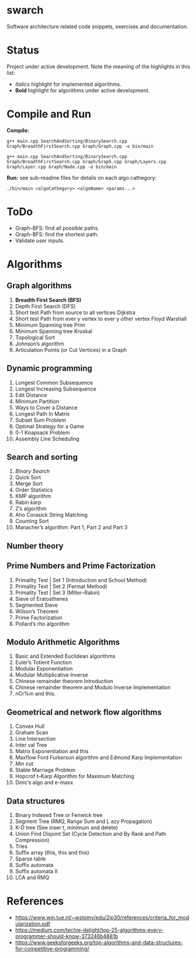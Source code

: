 # swarch
Software architecture related code snippets, exercises and documentation.

# Status
Project under active development.
Note the meaning of the highlights in this list:
 - *Italics* highlight for implemented algorithms.
 - **Bold** highlight for algorithms under active development.

# Compile and Run
**Compile:**
```
g++ main.cpp SearchAndSorting/BinarySearch.cpp Graph/BreadthFirstSearch.cpp Graph/Graph.cpp -o bin/main
```

```
g++ main.cpp SearchAndSorting/BinarySearch.cpp Graph/BreadthFirstSearch.cpp Graph/Graph.cpp Graph/Layers.cpp Graph/Layer.cpp Graph/Node.cpp -o bin/main
```

**Run:** see sub-readme files for details on each algo cathegory:
```
./bin/main <algoCathegory> <algoName> <params...>
```

# ToDo
- Graph-BFS: find all possible paths.
- Graph-BFS: find the shortest path.
- Validate user inputs.

# Algorithms

## Graph algorithms
1. **Breadth First Search (BFS)**
2. Depth First Search (DFS)
3. Short test Path from source to all vertices Dijkstra
4. Short test Path from ever y vertex to ever y other vertex Floyd Warshall
5. Minimum Spanning tree Prim
6. Minimum Spanning tree Kruskal
7. Topological Sort
8. Johnson’s algorithm
9. Articulation Points (or Cut Vertices) in a Graph

## Dynamic programming
1. Longest Common Subsequence
2. Longest Increasing Subsequence
3. Edit Distance
4. Minimum Partition
5. Ways to Cover a Distance
6. Longest Path In Matrix
7. Subset Sum Problem
8. Optimal Strategy for a Game
9. 0-1 Knapsack Problem
10. Assembly Line Scheduling

## Search and sorting
1. *Binary Search*
2. Quick Sort
3. Merge Sort
4. Order Statistics
5. KMP algorithm
6. Rabin karp
7. Z’s algorithm
8. Aho Corasick String Matching
9. Counting Sort
10. Manacher’s algorithm: Part 1, Part 2 and Part 3

## Number theory
## Prime Numbers and Prime Factorization
1. Primality Test | Set 1 (Introduction and School Method)
2. Primality Test | Set 2 (Fermat Method)
3. Primality Test | Set 3 (Miller–Rabin)
4. Sieve of Eratosthenes
5. Segmented Sieve
6. Wilson’s Theorem
7. Prime Factorization
8. Pollard’s rho algorithm

## Modulo Arithmetic Algorithms
1. Basic and Extended Euclidean algorithms
2. Euler’s Totient Function
3. Modular Exponentiation
4. Modular Multiplicative Inverse
5. Chinese remainder theorem Introduction
6. Chinese remainder theorem and Modulo Inverse Implementation
7. nCr%m and this.

## Geometrical and network flow algorithms
1. Convex Hull
2. Graham Scan
3. Line Intersection
4. Inter val Tree
5. Matrix Exponentiation and this
6. Maxflow Ford Furkerson algorithm and Edmond Karp Implementation
7. Min cut
8. Stable Marriage Problem
9. Hopcrof t–Karp Algorithm for Maximum Matching
10. Dinic’s algo and e-maxx

## Data structures
1. Binary Indexed Tree or Fenwick tree
2. Segment Tree (RMQ, Range Sum and L azy Propagation)
3. K-D tree (See inser t, minimum and delete)
4. Union Find Disjoint Set (Cycle Detection and By Rank and Path Compression)
5. Tries
6. Suffix array (this, this and this)
7. Sparse table
8. Suffix automata
9. Suffix automata II
10. LCA and RMQ

# References
* https://www.win.tue.nl/~wstomv/edu/2ip30/references/criteria_for_modularization.pdf
* https://medium.com/techie-delight/top-25-algorithms-every-programmer-should-know-373246b4881b
* https://www.geeksforgeeks.org/top-algorithms-and-data-structures-for-competitive-programming/
